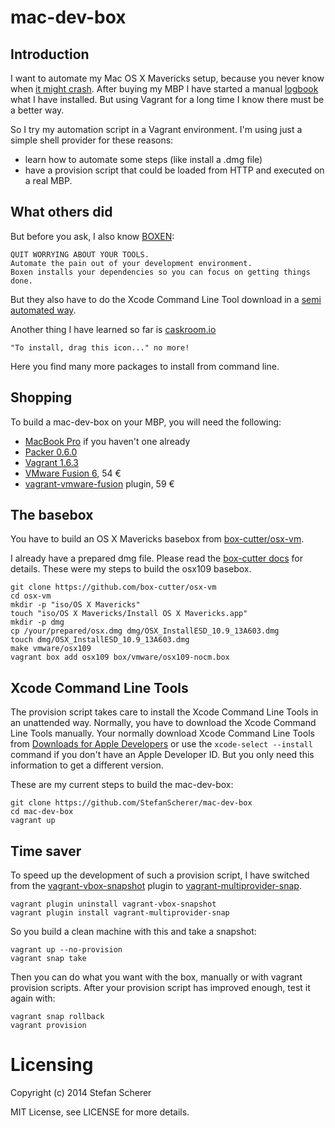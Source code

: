 # mac-dev-box
## Introduction
I want to automate my Mac OS X Mavericks setup, because you never know when [it might crash](https://www.youtube.com/watch?v=x_ppg054OR0).
After buying my MBP I have started a manual [logbook](https://github.com/StefanScherer/logbook/blob/master/Install-MacBookPro.md) what I have installed. But using Vagrant for a long time I know there must be a better way.

So I try my automation script in a Vagrant environment. I'm using just a simple shell provider for these reasons:

* learn how to automate some steps (like install a .dmg file)
* have a provision script that could be loaded from HTTP and executed on a real MBP.

## What others did
But before you ask, I also know [BOXEN](https://boxen.github.com):

    QUIT WORRYING ABOUT YOUR TOOLS.
    Automate the pain out of your development environment.
    Boxen installs your dependencies so you can focus on getting things done.

But they also have to do the Xcode Command Line Tool download in a [semi automated way](https://github.com/boxen/boxen-web/commit/b26abd0d681129eba0b5f46ed43110d873d8fdc2).

Another thing I have learned so far is [caskroom.io](https://github.com/caskroom/)

    "To install, drag this icon..." no more!

Here you find many more packages to install from command line.

## Shopping
To build a mac-dev-box on your MBP, you will need the following:

* [MacBook Pro](http://store.apple.com/de/buy-mac/macbook-pro) if you haven't one already
* [Packer 0.6.0](http://www.packer.io/downloads.html)
* [Vagrant 1.6.3](http://www.vagrantup.com/downloads.html)
* [VMware Fusion 6](http://www.vmware.com/de/products/fusion/), 54 €
* [vagrant-vmware-fusion](http://www.vagrantup.com/vmware#buy-now) plugin, 59 €

## The basebox
You have to build an OS X Mavericks basebox from [box-cutter/osx-vm](https://github.com/box-cutter/osx-vm).

I already have a prepared dmg file. Please read the [box-cutter docs](https://github.com/box-cutter/osx-vm/blob/master/README-timsutton.md) for details.
These were my steps to build the osx109 basebox.

```
git clone https://github.com/box-cutter/osx-vm
cd osx-vm
mkdir -p "iso/OS X Mavericks"
touch "iso/OS X Mavericks/Install OS X Mavericks.app"
mkdir -p dmg
cp /your/prepared/osx.dmg dmg/OSX_InstallESD_10.9_13A603.dmg
touch dmg/OSX_InstallESD_10.9_13A603.dmg
make vmware/osx109
vagrant box add osx109 box/vmware/osx109-nocm.box
```

## Xcode Command Line Tools
The provision script takes care to install the Xcode Command Line Tools in an unattended way.
Normally, you have to download the Xcode Command Line Tools manually. Your normally download Xcode Command Line Tools from [Downloads for Apple Developers](http://developer.apple.com/downloads/) or use the `xcode-select --install` command if you don't have an Apple Developer ID. But you only need this information to get a different version.

These are my current steps to build the mac-dev-box:

```
git clone https://github.com/StefanScherer/mac-dev-box
cd mac-dev-box
vagrant up
```

## Time saver
To speed up the development of such a provision script, I have switched from the 
[vagrant-vbox-snapshot](https://github.com/dergachev/vagrant-vbox-snapshot) plugin to [vagrant-multiprovider-snap](https://github.com/scalefactory/vagrant-multiprovider-snap).

```
vagrant plugin uninstall vagrant-vbox-snapshot
vagrant plugin install vagrant-multiprovider-snap
```

So you build a clean machine with this and take a snapshot:

```
vagrant up --no-provision
vagrant snap take
```

Then you can do what you want with the box, manually or with vagrant provision scripts. After your provision script has improved enough, test it again with:

```
vagrant snap rollback
vagrant provision
```

# Licensing
Copyright (c) 2014 Stefan Scherer

MIT License, see LICENSE for more details.
